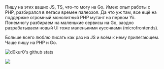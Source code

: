 Пишу на этих ваших JS, TS, что-то могу на Go.
Имею опыт работы с PHP, разбирался в легаси времен палеозоя. Да что уж там, все ещё на поддержке огромный монолитный PHP мутант на первом Yii. Понемногу разбираем на маленькие сервисы на Go, заодно разрабатываем новый UI тоже маленькими кусочками (microfrontends).


Больше всего люблю писать как раз на JS и всём к нему прилегающем.
Чаще пишу на PHP и Go.


![d0kur0's github stats](https://github-readme-stats.vercel.app/api?username=d0kur0&show_icons=true&theme=radical&count_private=true)


![](https://komarev.com/ghpvc/?username=d0kur0&label=?-23qfAF12)
